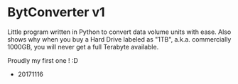 # BytConverter v1

Little program written in Python to convert data volume units with ease. 
Also shows why when you buy a Hard Drive labeled as "1TB",
a.k.a. commercially 1000GB, you will never get a full Terabyte available.

Proudly my first one ! :D

- 20171116
